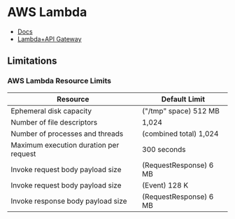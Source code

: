 # AWS Lambda

+ [Docs](https://docs.aws.amazon.com/lambda/latest/dg/welcome.html)
+ [Lambda+API Gateway](https://docs.aws.amazon.com/lambda/latest/dg/with-on-demand-https.html)

## Limitations

### AWS Lambda Resource Limits

| Resource                                | Default Limit          | 
| --------------------------------------- | ---------------------- |
| Ephemeral disk capacity                 | ("/tmp" space)	512 MB | 
| Number of file descriptors	          | 1,024                  |
| Number of processes and threads         | (combined total) 1,024 |
| Maximum execution duration per request  |	300 seconds            |
| Invoke request body payload size        | (RequestResponse) 6 MB |
| Invoke request body payload size        | (Event)	128 K          |
| Invoke response body payload size       | (RequestResponse) 6 MB |